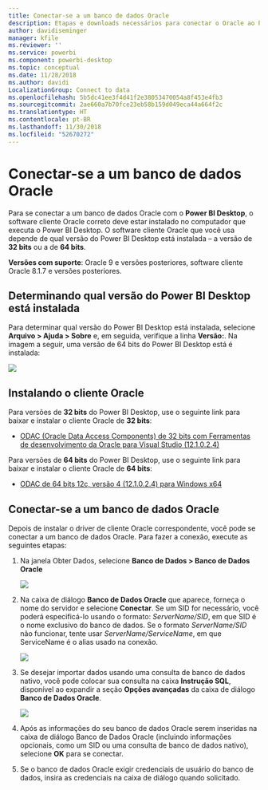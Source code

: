 ```yaml
---
title: Conectar-se a um banco de dados Oracle
description: Etapas e downloads necessários para conectar o Oracle ao Power BI Desktop
author: davidiseminger
manager: kfile
ms.reviewer: ''
ms.service: powerbi
ms.component: powerbi-desktop
ms.topic: conceptual
ms.date: 11/28/2018
ms.author: davidi
LocalizationGroup: Connect to data
ms.openlocfilehash: 5b5dc41ee3f4d41f2e38053470054a8f453e4fb3
ms.sourcegitcommit: 2ae660a7b70fce23eb58b159d049eca44a664f2c
ms.translationtype: HT
ms.contentlocale: pt-BR
ms.lasthandoff: 11/30/2018
ms.locfileid: "52670272"
---
```

# <a name="connect-to-an-oracle-database"></a>Conectar-se a um banco de dados Oracle
Para se conectar a um banco de dados Oracle com o **Power BI Desktop**, o software cliente Oracle correto deve estar instalado no computador que executa o Power BI Desktop. O software cliente Oracle que você usa depende de qual versão do Power BI Desktop está instalada – a versão de **32 bits** ou a de **64 bits**.

**Versões com suporte**: Oracle 9 e versões posteriores, software cliente Oracle 8.1.7 e versões posteriores.

## <a name="determining-which-version-of-power-bi-desktop-is-installed"></a>Determinando qual versão do Power BI Desktop está instalada
Para determinar qual versão do Power BI Desktop está instalada, selecione **Arquivo > Ajuda > Sobre** e, em seguida, verifique a linha **Versão:**. Na imagem a seguir, uma versão de 64 bits do Power BI Desktop está é instalada:

![](media/desktop-connect-oracle-database/connect-oracle-database_1.png)

## <a name="installing-the-oracle-client"></a>Instalando o cliente Oracle
Para versões de **32 bits** do Power BI Desktop, use o seguinte link para baixar e instalar o cliente Oracle de **32 bits**:

* [ODAC (Oracle Data Access Components) de 32 bits com Ferramentas de desenvolvimento da Oracle para Visual Studio (12.1.0.2.4)](http://www.oracle.com/technetwork/topics/dotnet/utilsoft-086879.html)

Para versões de **64 bits** do Power BI Desktop, use o seguinte link para baixar e instalar o cliente Oracle de **64 bits**:

* [ODAC de 64 bits 12c, versão 4 (12.1.0.2.4) para Windows x64](http://www.oracle.com/technetwork/database/windows/downloads/index-090165.html)

## <a name="connect-to-an-oracle-database"></a>Conectar-se a um banco de dados Oracle
Depois de instalar o driver de cliente Oracle correspondente, você pode se conectar a um banco de dados Oracle. Para fazer a conexão, execute as seguintes etapas:

1. Na janela Obter Dados, selecione **Banco de Dados > Banco de Dados Oracle**
   
   ![](media/desktop-connect-oracle-database/connect-oracle-database_2.png)
2. Na caixa de diálogo **Banco de Dados Oracle** que aparece, forneça o nome do servidor e selecione **Conectar**. Se um SID for necessário, você poderá especificá-lo usando o formato: *ServerName/SID*, em que SID é o nome exclusivo do banco de dados. Se o formato *ServerName/SID* não funcionar, tente usar *ServerName/ServiceName*, em que ServiceName é o alias usado na conexão.
   
   ![](media/desktop-connect-oracle-database/connect-oracle-database_3.png)
3. Se desejar importar dados usando uma consulta de banco de dados nativo, você pode colocar sua consulta na caixa **Instrução SQL**, disponível ao expandir a seção **Opções avançadas** da caixa de diálogo **Banco de Dados Oracle**.
   
   ![](media/desktop-connect-oracle-database/connect-oracle-database_4.png)
4. Após as informações do seu banco de dados Oracle serem inseridas na caixa de diálogo Banco de Dados Oracle (incluindo informações opcionais, como um SID ou uma consulta de banco de dados nativo), selecione **OK** para se conectar.
5. Se o banco de dados Oracle exigir credenciais de usuário do banco de dados, insira as credenciais na caixa de diálogo quando solicitado.

